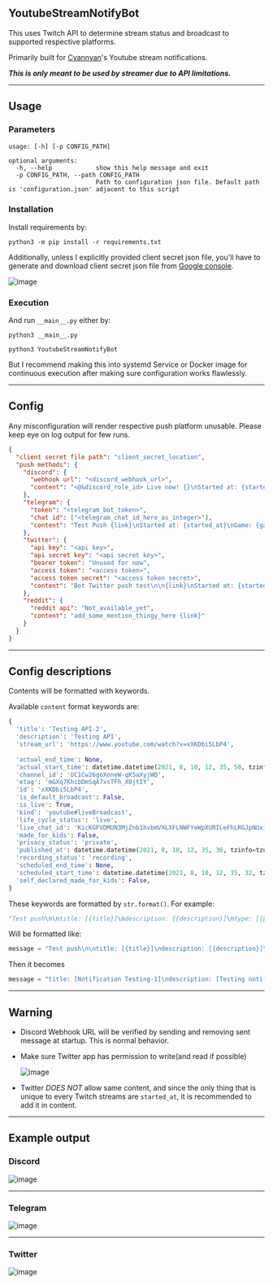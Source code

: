 ## YoutubeStreamNotifyBot

This uses Twitch API to determine stream status and broadcast to supported respective platforms.

Primarily built for [Cyannyan](https://cyannyan.com)'s Youtube stream notifications.

***This is only meant to be used by streamer due to API limitations.***

---

## Usage

### Parameters

```
usage: [-h] [-p CONFIG_PATH]

optional arguments:
  -h, --help            show this help message and exit
  -p CONFIG_PATH, --path CONFIG_PATH
                        Path to configuration json file. Default path is 'configuration.json' adjacent to this script
```

### Installation 

Install requirements by:
```
python3 -m pip install -r requirements.txt
```

Additionally, unless I explicitly provided client secret json file,
you'll have to generate and download client secret json file from [Google console](https://console.cloud.google.com/apis/credentials).

![image](https://user-images.githubusercontent.com/26041217/128898306-a3c23e68-5d67-4c17-b4bd-77ab6362dc10.png)

### Execution

And run `__main__.py` either by:

```
python3 __main__.py
```

```
python3 YoutubeStreamNotifyBot
```

But I recommend making this into systemd Service or Docker image for continuous execution after making sure configuration works flawlessly.

---

## Config

Any misconfiguration will render respective push platform unusable. Please keep eye on log output for few runs.

```json
{
  "client secret file path": "client_secret_location",
  "push methods": {
    "discord": {
      "webhook url": "<discord_webhook_url>",
      "content": "<@&discord_role_id> Live now! {}\nStarted at: {started_at}\nGame: {game_name}"
    },
    "telegram": {
      "token": "<telegram_bot_token>",
      "chat id": ["<telegram_chat_id_here_as_integer>"],
      "content": "Test Push {link}\nStarted at: {started_at}\nGame: {game_name}"
    },
    "twitter": {
      "api key": "<api key>",
      "api secret key": "<api secret key>",
      "bearer token": "Unused for now",
      "access token": "<access token>",
      "access token secret": "<access token secret>",
      "content": "Bot Twitter push test\n\n{link}\nStarted at: {started_at}\nGame: {game_name}"
    },
    "reddit": {
      "reddit api": "Not_available_yet",
      "content": "add_some_mention_thingy_here {link}"
    }
  }
}

```

---

## Config descriptions

Contents will be formatted with keywords.

Available `content` format keywords are:
```python
{
  'title': 'Testing API-2',
  'description': 'Testing API',
  'stream_url': 'https://www.youtube.com/watch?v=xXKDbi5LbP4',
  
  'actual_end_time': None,
  'actual_start_time': datetime.datetime(2021, 8, 10, 12, 35, 50, tzinfo=tzutc()),
  'channel_id': 'UC1Cw26goXoneW-qK5aXyjWQ',
  'etag': 'mGXq7KhcbDmSqA7xsTFh_X0jtIY',
  'id': 'xXKDbi5LbP4',
  'is_default_broadcast': False,
  'is_live': True,
  'kind': 'youtube#liveBroadcast',
  'life_cycle_status': 'live',
  'live_chat_id': 'KicKGFVDMUN3MjZnb1hvbmVXLXFLNWFYeWpXURILeFhLRGJpNUxiUDQ',
  'made_for_kids': False,
  'privacy_status': 'private',
  'published_at': datetime.datetime(2021, 8, 10, 12, 35, 36, tzinfo=tzutc()),
  'recording_status': 'recording',
  'scheduled_end_time': None,
  'scheduled_start_time': datetime.datetime(2021, 8, 10, 12, 35, 32, tzinfo=tzutc()),
  'self_declared_made_for_kids': False,
}
```

These keywords are formatted by `str.format()`. For example:
```python
"Test push\n\ntitle: [{title}]\ndescription: [{description}]\ntype: [{privacy_status}]\nurl: [{stream_url}]"
```

Will be formatted like:

```python
message = "Test push\n\ntitle: [{title}]\ndescription: [{description}]\ntype: [{privacy_status}]\nurl: [{stream_url}]".format(**dict)
```

Then it becomes

```python
message = "title: [Notification Testing-1]\ndescription: [Testing notifications]\ntype: [public]\nurl: [https://www.youtube.com/watch?v=LE6VO0KNbuY]"
```

---

## Warning

- Discord Webhook URL will be verified by sending and removing sent message at startup. This is normal behavior.


- Make sure Twitter app has permission to write(and read if possible)

    ![image](https://user-images.githubusercontent.com/26041217/128051987-ea4a6749-8668-411f-a94f-9a22d0236b7b.png)


- Twitter *DOES NOT* allow same content, and since the only thing that is unique to every Twitch streams are `started_at`, it is recommended to add it in content.

---

## Example output

### Discord

  ![image](https://user-images.githubusercontent.com/26041217/128896757-b158bcb6-0482-4a0c-8e61-669996e9fad8.png)

---

### Telegram

  ![image](https://user-images.githubusercontent.com/26041217/128896569-d1f06c5e-4162-4834-bac8-f03ca805020e.png)

---

### Twitter

  ![image](https://user-images.githubusercontent.com/26041217/128896542-25708fc0-2912-43a1-b817-5105b7f2d189.png)
